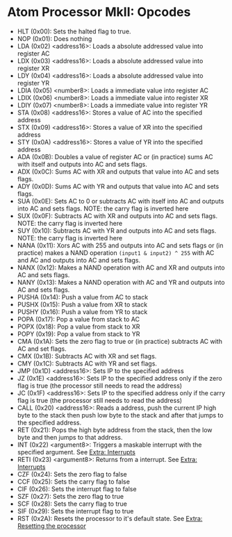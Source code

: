 # Atom Processor MkII: Opcodes
- HLT (0x00): Sets the halted flag to true.
- NOP (0x01): Does nothing
- LDA (0x02) \<address16>: Loads a absolute addressed value into register AC
- LDX (0x03) \<address16>: Loads a absolute addressed value into register XR
- LDY (0x04) \<address16>: Loads a absolute addressed value into register YR
- LDIA (0x05) \<number8>: Loads a immediate value into register AC
- LDIX (0x06) \<number8>: Loads a immediate value into register XR
- LDIY (0x07) \<number8>: Loads a immediate value into register YR
- STA (0x08) \<address16>: Stores a value of AC into the specified address
- STX (0x09) \<address16>: Stores a value of XR into the specified address
- STY (0x0A) \<address16>: Stores a value of YR into the specified address
- ADA (0x0B): Doubles a value of register AC or (in practice) sums AC with itself and outputs into AC and sets flags.
- ADX (0x0C): Sums AC with XR and outputs that value into AC and sets flags.
- ADY (0x0D): Sums AC with YR and outputs that value into AC and sets flags.
- SUA (0x0E): Sets AC to 0 or subtracts AC with itself into AC and outputs into AC and sets flags. NOTE: the carry flag is inverted here
- SUX (0x0F): Subtracts AC with XR and outputs into AC and sets flags. NOTE: the carry flag is inverted here
- SUY (0x10): Subtracts AC with YR and outputs into AC and sets flags. NOTE: the carry flag is inverted here
- NANA (0x11): Xors AC with 255 and outputs into AC and sets flags or (in practice) makes a NAND operation `(input1 & input2) ^ 255` with AC and AC and outputs into AC and sets flags.
- NANX (0x12): Makes a NAND operation with AC and XR and outputs into AC and sets flags.
- NANY (0x13): Makes a NAND operation with AC and YR and outputs into AC and sets flags.
- PUSHA (0x14): Push a value from AC to stack
- PUSHX (0x15): Push a value from XR to stack
- PUSHY (0x16): Push a value from YR to stack
- POPA (0x17): Pop a value from stack to AC
- POPX (0x18): Pop a value from stack to XR
- POPY (0x19): Pop a value from stack to YR
- CMA (0x1A): Sets the zero flag to true or (in practice) subtracts AC with AC and set flags.
- CMX (0x1B): Subtracts AC with XR and set flags.
- CMY (0x1C): Subtracts AC with YR and set flags.
- JMP (0x1D) \<address16>: Sets IP to the specified address
- JZ (0x1E) \<address16>: Sets IP to the specified address only if the zero flag is true (the processor still needs to read the address)
- JC (0x1F) \<address16>: Sets IP to the specified address only if the carry flag is true (the processor still needs to read the address)
- CALL (0x20) \<address16>: Reads a address, push the current IP high byte to the stack then push low byte to the stack and after that jumps to the specified address.
- RET (0x21): Pops the high byte address from the stack, then the low byte and then jumps to that address.
- INT (0x22) \<argument8>: Triggers a maskable interrupt with the specified argument. See [Extra: Interrupts](./EXTRA.md#interrupts)
- RETI (0x23) \<argument8>: Returns from a interrupt. See [Extra: Interrupts](./EXTRA.md#interrupts)
- CZF (0x24): Sets the zero flag to false
- CCF (0x25): Sets the carry flag to false
- CIF (0x26): Sets the interrupt flag to false
- SZF (0x27): Sets the zero flag to true
- SCF (0x28): Sets the carry flag to true
- SIF (0x29): Sets the interrupt flag to true
- RST (0x2A): Resets the processor to it's default state. See [Extra: Resetting the processor](./EXTRA.md#resetting)